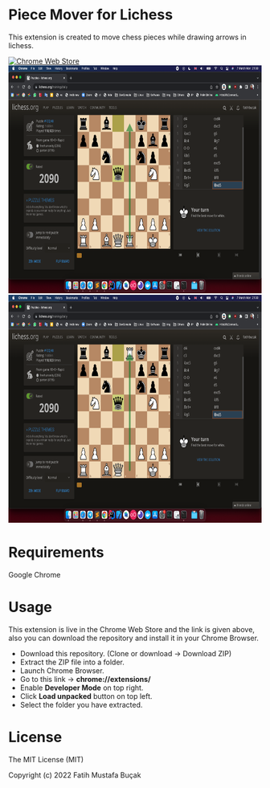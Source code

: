 # Piece Mover for Lichess

This extension is created to move chess pieces while drawing arrows in lichess.

<a target="_blank" href="https://chrome.google.com/webstore/detail/piece-mover-for-lichess/hfmgojlegmbjoacgdocldnbgndbehejc">
  <img alt="Chrome Web Store" src="https://img.shields.io/chrome-web-store/v/cgljhidiioodhdhfgnociobnpchejdng">
</a>
<br>
<img src="/images/screen1.png" width="750" height="454">
<br>
<img src="/images/screen2.png" width="750" height="454">

# Requirements
Google Chrome

# Usage
This extension is live in the Chrome Web Store and the link is given above, also you can download the repository and install it in your Chrome Browser.
- Download this repository. (Clone or download -> Download ZIP)
- Extract the ZIP file into a folder.
- Launch Chrome Browser.
- Go to this link -> **chrome://extensions/**
- Enable **Developer Mode** on top right.
- Click **Load unpacked** button on top left.
- Select the folder you have extracted.

# License
The MIT License (MIT)

Copyright (c) 2022  Fatih Mustafa Buçak
